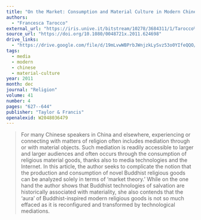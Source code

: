 ```yaml
---
title: "On the Market: Consumption and Material Culture in Modern Chinese Buddhism"
authors:
  - "Francesca Tarocco"
external_url: "https://iris.unive.it/bitstream/10278/3684311/1/Tarocco%20religion.pdf"
source_url: "https://doi.org/10.1080/0048721x.2011.624698"
drive_links:
  - "https://drive.google.com/file/d/19mLvwWBPrbJWnjzkLySvz53o0YIfeQQO/view?usp=drivesdk"
tags:
  - media
  - modern
  - chinese
  - material-culture
year: 2011
month: dec
journal: "Religion"
volume: 41
number: 4
pages: "627--644"
publisher: "Taylor & Francis"
openalexid: W2048036479
---
```


> For many Chinese speakers in China and elsewhere, experiencing or connecting with matters of religion often includes mediation through or with material objects.
> Such mediation is readily accessible to larger and larger audiences and often occurs through the consumption of religious material goods, thanks also to media technologies and the Internet.
> In this article, the author seeks to complicate the notion that the production and consumption of novel Buddhist religious goods can be analyzed solely in terms of ‘market theory.’
> While on the one hand the author shows that Buddhist technologies of salvation are historically associated with materiality, she also contends that the ‘aura’ of Buddhist-inspired modern religious goods is not so much effaced as it is reconfigured and transformed by technological mediations.

